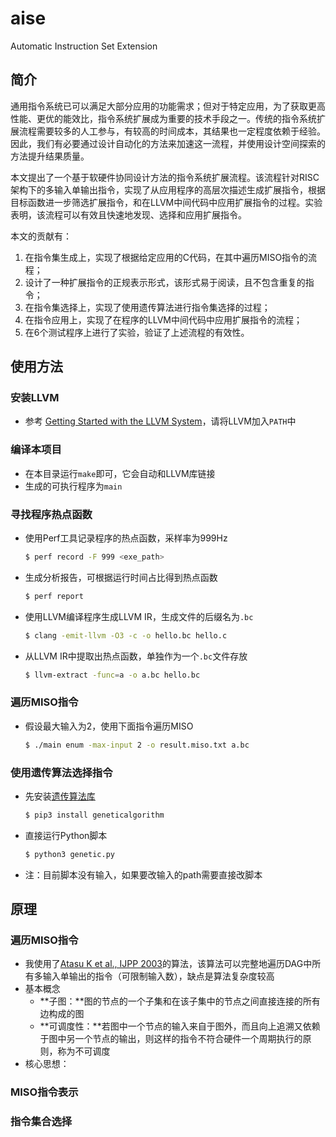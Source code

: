# aise
Automatic Instruction Set Extension

## 简介
通用指令系统已可以满足大部分应用的功能需求；但对于特定应用，为了获取更高性能、更优的能效比，指令系统扩展成为重要的技术手段之一。传统的指令系统扩展流程需要较多的人工参与，有较高的时间成本，其结果也一定程度依赖于经验。因此，我们有必要通过设计自动化的方法来加速这一流程，并使用设计空间探索的方法提升结果质量。

本文提出了一个基于软硬件协同设计方法的指令系统扩展流程。该流程针对RISC架构下的多输入单输出指令，实现了从应用程序的高层次描述生成扩展指令，根据目标函数进一步筛选扩展指令，和在LLVM中间代码中应用扩展指令的过程。实验表明，该流程可以有效且快速地发现、选择和应用扩展指令。

本文的贡献有：
1. 在指令集生成上，实现了根据给定应用的C代码，在其中遍历MISO指令的流程；
2. 设计了一种扩展指令的正规表示形式，该形式易于阅读，且不包含重复的指令；
3. 在指令集选择上，实现了使用遗传算法进行指令集选择的过程；
4. 在指令应用上，实现了在程序的LLVM中间代码中应用扩展指令的流程；
5. 在6个测试程序上进行了实验，验证了上述流程的有效性。

## 使用方法
### 安装LLVM
* 参考 [Getting Started with the LLVM System](https://llvm.org/docs/GettingStarted.html)，请将LLVM加入`PATH`中

### 编译本项目
* 在本目录运行`make`即可，它会自动和LLVM库链接
* 生成的可执行程序为`main`

### 寻找程序热点函数
* 使用Perf工具记录程序的热点函数，采样率为999Hz
  ```bash
  $ perf record -F 999 <exe_path>
  ```
* 生成分析报告，可根据运行时间占比得到热点函数
  ```bash
  $ perf report
  ```
* 使用LLVM编译程序生成LLVM IR，生成文件的后缀名为`.bc`
  ```bash
  $ clang -emit-llvm -O3 -c -o hello.bc hello.c
  ```
* 从LLVM IR中提取出热点函数，单独作为一个`.bc`文件存放
  ```bash
  $ llvm-extract -func=a -o a.bc hello.bc
  ```

### 遍历MISO指令
* 假设最大输入为2，使用下面指令遍历MISO
  ```bash
  $ ./main enum -max-input 2 -o result.miso.txt a.bc 
  ```

### 使用遗传算法选择指令
* 先安装[遗传算法库](https://pypi.org/project/geneticalgorithm/)
  ```bash
  $ pip3 install geneticalgorithm
  ```
* 直接运行Python脚本
  ```bash
  $ python3 genetic.py
  ```
* 注：目前脚本没有输入，如果要改输入的path需要直接改脚本

## 原理

### 遍历MISO指令
* 我使用了[Atasu K et al., IJPP 2003](https://infoscience.epfl.ch/record/53109/files/AtasuDec03_AutomaticApplicationSpecificInstructionSetExtensionsUnderMicroarchitecturalConstraints_IJPP.pdf)的算法，该算法可以完整地遍历DAG中所有多输入单输出的指令（可限制输入数），缺点是算法复杂度较高
* 基本概念
  * **子图：**图的节点的一个子集和在该子集中的节点之间直接连接的所有边构成的图
  * **可调度性：**若图中一个节点的输入来自于图外，而且向上追溯又依赖于图中另一个节点的输出，则这样的指令不符合硬件一个周期执行的原则，称为不可调度
* 核心思想：

### MISO指令表示

### 指令集合选择
